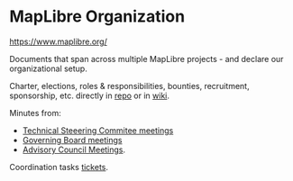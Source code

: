 # MapLibre Organization

https://www.maplibre.org/

Documents that span across multiple MapLibre projects - and declare our organizational setup.

Charter, elections, roles & responsibilities, bounties, recruitment, sponsorship, etc. directly in [repo](https://github.com/maplibre/maplibre) or in [wiki](https://github.com/maplibre/maplibre/wiki).

Minutes from:
- [Technical Steeering Commitee meetings](https://github.com/maplibre/maplibre/discussions/categories/technical-steering-committee-meetings)
- [Governing Board meetings](https://github.com/maplibre/maplibre/discussions/categories/governing-board-meetings)
- [Advisory Council Meetings](https://github.com/maplibre/maplibre/discussions/categories/advisory-council-meetings).

Coordination tasks [tickets](https://github.com/maplibre/maplibre/issues).
